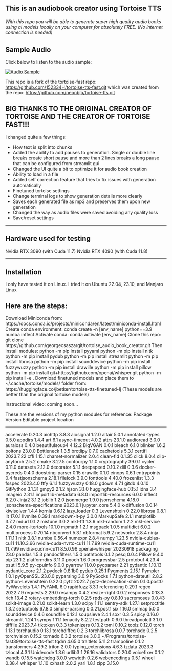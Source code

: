 <h2>This is an audiobook creator using Tortoise TTS</h2>
<h6>With this repo you will be able to generate super high quality audio books using ai models locally on your computer for absolutely FREE. (No internet connection is needed)</h6>

## Sample Audio

Click below to listen to the audio sample:

[![Audio Sample](https://img.shields.io/badge/Play-AudioSample-blue.svg)](https://github.com/georgecsaszargit/tortoise_audio_book_creator.git/raw/master/demo.mp3)

This repo is a fork of the tortoise-fast repo: https://github.com/152334H/tortoise-tts-fast.git
which was created from the repo: https://github.com/neonbjb/tortoise-tts.git

<h2>BIG THANKS TO THE ORIGINAL CREATOR OF TORTOISE AND THE CREATOR OF TORTOISE FAST!!!</h2>

I changed quite a few things:
- How text is split into chunks
- Added the ability to add pauses to generation. Single or double line breaks create short pause and more than 2 lines breaks a long pause that can be configured from streamlit gui
- Changed the UI quite a bit to optimize it for audio book creation
- Ability to load in a file
- Added self correction feature that tries to fix issues with generation automatically
- Finetuned tortoise settings
- Change terminal logs to show generation details more clearly
- Saves each generated file as mp3 and preserves them upon new generation
- Changed the way as audio files were saved avoiding any quality loss
- Save/reset settings

---------------------------------------------------
Hardware used for testing
---------------------------------------------------
Nvidia RTX 3090 (with Cuda 11.7)
Nvidia RTX 4090 (with Cuda 11.8)

---------------------------------------------------
Installation
---------------------------------------------------
I only have tested it on Linux. I tried it on Ubuntu 22.04, 23.10, and Manjaro Linux

<h2>Here are the steps:</h2>
Download Miniconda from: https://docs.conda.io/projects/miniconda/en/latest/miniconda-install.html
Create conda environment: conda create -n [env_name] python==3.9 numba inflect
Activate conda: conda activate [env_name]
Clone this repo: git clone https://github.com/georgecsaszargit/tortoise_audio_book_creator.git
Then install modules:
python -m pip install pyyaml
python -m pip install nltk
python -m pip install pydub
python -m pip install streamlit
python -m pip install librosa
python -m pip install sounddevice
python -m pip install fuzzywuzzy
python -m pip install drawille
python -m pip install pillow
python -m pip install git+https://github.com/openai/whisper.git
python -m pip install -e .
Download finetuned models and place them to ~/.cache/tortoise/models/ folder from:
https://huggingface.co/jbetker/tortoise-tts-finetuned-lj
(These models are better than the original tortoise models)

Instructional video: coming soon...

These are the versions of my python modules for reference:
Package                   Version      Editable project location
------------------------- ------------ -------------------------------------------------------
accelerate                0.20.3
aiohttp                   3.8.3
aiosignal                 1.2.0
altair                    5.0.1
annotated-types           0.5.0
appdirs                   1.4.4
art                       6.1
async-timeout             4.0.2
attrs                     23.1.0
audioread                 3.0.0
auraloss                  0.4.0
beautifulsoup4            4.12.2
BigVGAN                   0.0.1
bleach                    6.1.0
blinker                   1.6.2
boltons                   23.0.0
Bottleneck                1.3.5
brotlipy                  0.7.0
cachetools                5.3.1
certifi                   2023.7.22
cffi                      1.15.1
charset-normalizer        2.0.4
clean-fid                 0.1.35
click                     8.0.4
clip-anytorch             2.5.2
cmake                     3.27.5
contourpy                 1.1.0
cryptography              39.0.1
cycler                    0.11.0
datasets                  2.12.0
decorator                 5.1.1
deepspeed                 0.10.2
dill                      0.3.6
docker-pycreds            0.4.0
docstring-parser          0.15
drawille                  0.1.0
einops                    0.6.1
entrypoints               0.4
fastjsonschema            2.18.1
filelock                  3.9.0
fonttools                 4.40.0
frozenlist                1.3.3
fsspec                    2023.4.0
ftfy                      6.1.1
fuzzywuzzy                0.18.0
gdown                     4.7.1
gitdb                     4.0.10
GitPython                 3.1.31
gmpy2                     2.1.2
hjson                     3.1.0
huggingface-hub           0.15.1
idna                      3.4
imageio                   2.31.1
importlib-metadata        6.8.0
importlib-resources       6.0.0
inflect                   6.2.0
Jinja2                    3.1.2
joblib                    1.2.0
jsonmerge                 1.9.0
jsonschema                4.18.0
jsonschema-specifications 2023.6.1
jupyter_core              5.4.0
k-diffusion               0.0.14
kiwisolver                1.4.4
kornia                    0.6.12
lazy_loader               0.3
Levenshtein               0.22.0
librosa                   0.8.1
lit                       17.0.1
llvmlite                  0.39.1
markdown-it-py            3.0.0
MarkupSafe                2.1.1
matplotlib                3.7.2
mdurl                     0.1.2
mistune                   3.0.2
mkl-fft                   1.3.6
mkl-random                1.2.2
mkl-service               2.4.0
more-itertools            10.1.0
mpmath                    1.2.1
msgpack                   1.0.5
multidict                 6.0.2
multiprocess              0.70.14
nbconvert                 5.3.1
nbformat                  5.9.2
networkx                  2.8.4
ninja                     1.11.1.1
nltk                      3.8.1
numba                     0.56.4
numexpr                   2.8.4
numpy                     1.23.5
nvidia-cublas-cu11        11.10.3.66
nvidia-cuda-nvrtc-cu11    11.7.99
nvidia-cuda-runtime-cu11  11.7.99
nvidia-cudnn-cu11         8.5.0.96
openai-whisper            20230918
packaging                 23.0
pandas                    1.5.3
pandocfilters             1.5.0
pathtools                 0.1.2
pesq                      0.0.4
Pillow                    9.4.0
pip                       23.1.2
platformdirs              3.11.0
pooch                     1.6.0
progressbar               2.5
protobuf                  4.23.4
psutil                    5.9.5
py-cpuinfo                9.0.0
pyarrow                   11.0.0
pycparser                 2.21
pydantic                  1.10.13
pydantic_core             2.1.2
pydeck                    0.8.1b0
pydub                     0.25.1
Pygments                  2.15.1
Pympler                   1.0.1
pyOpenSSL                 23.0.0
pyparsing                 3.0.9
PySocks                   1.7.1
python-dateutil           2.8.2
python-Levenshtein        0.22.0
pytz                      2022.7
pytz-deprecation-shim     0.1.0.post0
PyWavelets                1.4.1
PyYAML                    6.0
rapidfuzz                 3.3.1
referencing               0.29.1
regex                     2022.7.9
requests                  2.29.0
resampy                   0.4.2
resize-right              0.0.2
responses                 0.13.3
rich                      13.4.2
rotary-embedding-torch    0.2.5
rpds-py                   0.8.10
sacremoses                0.0.43
scikit-image              0.21.0
scikit-learn              1.3.0
scipy                     1.11.1
sentry-sdk                1.27.1
setproctitle              1.3.2
setuptools                67.8.0
simple-parsing            0.0.21.post1
six                       1.16.0
smmap                     5.0.0
sounddevice               0.4.6
soundfile                 0.12.1
soupsieve                 2.4.1
soxr                      0.3.5
spicy                     0.16.0
streamlit                 1.24.1
sympy                     1.11.1
tenacity                  8.2.2
testpath                  0.6.0
threadpoolctl             3.1.0
tifffile                  2023.7.4
tiktoken                  0.3.3
tokenizers                0.13.2
toml                      0.10.2
toolz                     0.12.0
torch                     1.13.1
torchaudio                0.13.1
torchdiffeq               0.2.3
torchlibrosa              0.0.7
torchsde                  0.2.5
torchvision               0.15.2
tornado                   6.3.2
tortoise                  3.0.0        ~/Programs/tortoise-fast39/tortoise-tts-fast
tqdm                      4.65.0
traitlets                 5.11.2
trampoline                0.1.2
transformers              4.29.2
triton                    2.0.0
typing_extensions         4.6.3
tzdata                    2023.3
tzlocal                   4.3.1
Unidecode                 1.3.6
urllib3                   1.26.16
validators                0.20.0
voicefixer                0.1.2
wandb                     0.15.5
watchdog                  3.0.0
wcwidth                   0.2.6
webencodings              0.5.1
wheel                     0.38.4
whisper                   1.1.10
xxhash                    2.0.2
yarl                      1.8.1
zipp                      3.15.0
